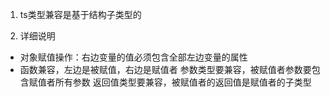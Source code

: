 1. ts类型兼容是基于结构子类型的

2. 详细说明

+ 对象赋值操作：右边变量的值必须包含全部左边变量的属性
+ 函数兼容，左边是被赋值，右边是赋值者
参数类型要兼容，被赋值者参数要包含赋值者所有参数
返回值类型要兼容，被赋值者的返回值是赋值者的子类型

